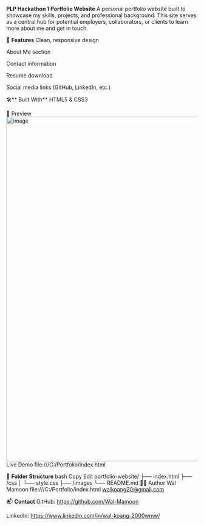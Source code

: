 **PLP Hackathon 1 Portfolio Website**
A personal portfolio website built to showcase my skills, projects, and professional background. This site serves as a central hub for potential employers, collaborators, or clients to learn more about me and get in touch.

🚀 **Features**
Clean, responsive design

About Me section

Contact information

Resume download 

Social media links (GitHub, LinkedIn, etc.)

🛠️** Built With**
HTML5 & CSS3

📸 Preview
<img width="1905" height="904" alt="image" src="https://github.com/user-attachments/assets/8fd8aff5-c293-430a-a8d2-eb0968b0efb2" />
Live Demo file:///C:/Portfolio/index.html

📁 **Folder Structure**
bash
Copy
Edit
portfolio-website/
├── index.html
├── /css
│   └── style.css
├── /images
└── README.md
🧑‍💻 Author
Wal Mamoon
file:///C:/Portfolio/index.html
walkoang20@gmail.com

📬 **Contact**
GitHub: https://github.com/Wal-Mamoon

LinkedIn: https://www.linkedin.com/in/wal-koang-2000wmw/


